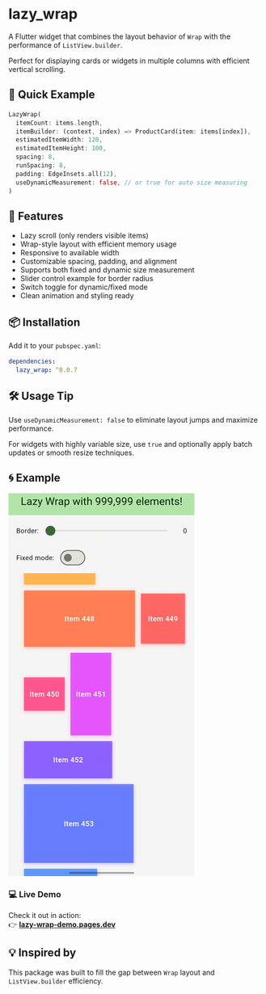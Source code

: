 
# lazy_wrap

A Flutter widget that combines the layout behavior of `Wrap` with the performance of `ListView.builder`.

Perfect for displaying cards or widgets in multiple columns with efficient vertical scrolling.

## 🚀 Quick Example

```dart
LazyWrap(
  itemCount: items.length,
  itemBuilder: (context, index) => ProductCard(item: items[index]),
  estimatedItemWidth: 120,
  estimatedItemHeight: 100,
  spacing: 8,
  runSpacing: 8,
  padding: EdgeInsets.all(12),
  useDynamicMeasurement: false, // or true for auto size measuring
)
```

## 🎯 Features

- Lazy scroll (only renders visible items)
- Wrap-style layout with efficient memory usage
- Responsive to available width
- Customizable spacing, padding, and alignment
- Supports both fixed and dynamic size measurement
- Slider control example for border radius
- Switch toggle for dynamic/fixed mode
- Clean animation and styling ready

## 📦 Installation

Add it to your `pubspec.yaml`:

```yaml
dependencies:
  lazy_wrap: ^0.0.7
```

## 🛠 Usage Tip

Use `useDynamicMeasurement: false` to eliminate layout jumps and maximize performance.

For widgets with highly variable size, use `true` and optionally apply batch updates or smooth resize techniques.

## 🌀 Example

![LazyWrap Demo](https://github.com/Hensell/lazy_wrap/raw/1e3d41ad106b2f5f46033a23cff29954a83ef135/screenshots/1.gif)


### 💻 Live Demo

Check it out in action:  
👉 [**lazy-wrap-demo.pages.dev**](https://lazy-wrap-demo.pages.dev/)




## 💡 Inspired by

This package was built to fill the gap between `Wrap` layout and `ListView.builder` efficiency.

